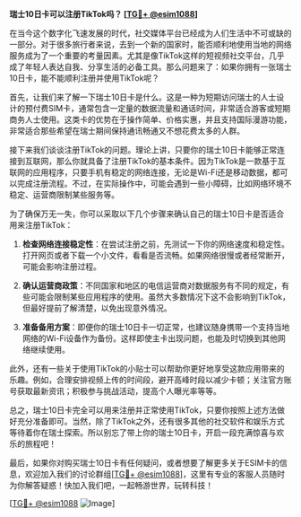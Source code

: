 **瑞士10日卡可以注册TikTok吗？ [[TG💪+ @esim1088](https://t.me/s/esim1088)]**

在当今这个数字化飞速发展的时代，社交媒体平台已经成为人们生活中不可或缺的一部分。对于很多旅行者来说，去到一个新的国家时，能否顺利地使用当地的网络服务成为了一个重要的考量因素。尤其是像TikTok这样的短视频社交平台，几乎成了年轻人表达自我、分享生活的必备工具。那么问题来了：如果你拥有一张瑞士10日卡，能不能顺利注册并使用TikTok呢？

首先，让我们来了解一下瑞士10日卡是什么。这是一种为短期访问瑞士的人士设计的预付费SIM卡，通常包含一定量的数据流量和通话时间，非常适合游客或短期商务人士使用。这类卡的优势在于操作简单、价格实惠，并且支持国际漫游功能，非常适合那些希望在瑞士期间保持通讯畅通又不想花费太多的人群。

接下来我们谈谈注册TikTok的问题。理论上讲，只要你的瑞士10日卡能够正常连接到互联网，那么你就具备了注册TikTok的基本条件。因为TikTok是一款基于互联网的应用程序，只要手机有稳定的网络连接，无论是Wi-Fi还是移动数据，都可以完成注册流程。不过，在实际操作中，可能会遇到一些小障碍，比如网络环境不稳定、运营商限制某些服务等。

为了确保万无一失，你可以采取以下几个步骤来确认自己的瑞士10日卡是否适合用来注册TikTok：

1. **检查网络连接稳定性**：在尝试注册之前，先测试一下你的网络速度和稳定性。打开网页或者下载一个小文件，看看是否流畅。如果网络很慢或者经常断开，可能会影响注册过程。

2. **确认运营商政策**：不同国家和地区的电信运营商对数据服务有不同的规定，有些可能会限制某些应用程序的使用。虽然大多数情况下这不会影响到TikTok，但最好提前了解清楚，以免出现意外情况。

3. **准备备用方案**：即便你的瑞士10日卡一切正常，也建议随身携带一个支持当地网络的Wi-Fi设备作为备份。这样即使主卡出现问题，也能及时切换到其他网络继续使用。

此外，还有一些关于使用TikTok的小贴士可以帮助你更好地享受这款应用带来的乐趣。例如，合理安排视频上传的时间段，避开高峰时段以减少卡顿；关注官方账号获取最新资讯；积极参与挑战活动，提高个人曝光率等等。

总之，瑞士10日卡完全可以用来注册并正常使用TikTok，只要你按照上述方法做好充分准备即可。当然，除了TikTok之外，还有很多其他的社交软件和娱乐方式等待着你在瑞士探索。所以别忘了带上你的瑞士10日卡，开启一段充满惊喜与欢乐的旅程吧！

最后，如果你对购买瑞士10日卡有任何疑问，或者想要了解更多关于ESIM卡的信息，欢迎加入我们的讨论群组[[TG💪+ @esim1088](https://t.me/s/esim1088)]，这里有专业的客服人员随时为你解答疑惑！快加入我们吧，一起畅游世界，玩转科技！

[[TG💪+ @esim1088](https://t.me/s/esim1088) ![Image](https://i.postimg.cc/4NQfJmqS/Snipaste-2025-05-13-00-14-12.png)]